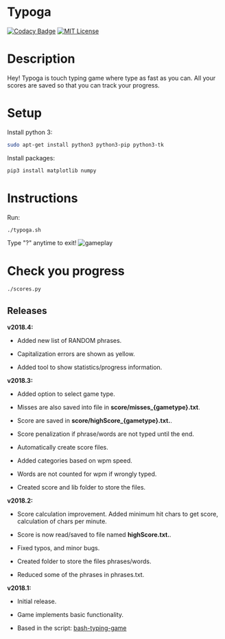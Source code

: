 Typoga
======

[![Codacy Badge](https://api.codacy.com/project/badge/Grade/7d837401dd8946a28f55be56836a857e)](https://app.codacy.com/project/pelco/typoga/dashboard)
[![MIT License](https://img.shields.io/badge/license-MIT-blue.svg?style=flat)](https://github.com/pelco/typoga/raw/master/LICENSE)

# Description

Hey! Typoga is touch typing game where type as fast as you can.
All your scores are saved so that you can track your progress.

# Setup

Install python 3:
```bash
sudo apt-get install python3 python3-pip python3-tk
```

Install packages:
```bash
pip3 install matplotlib numpy
```

# Instructions

Run:

```bash
./typoga.sh
```

Type "?" anytime to exit!
![gameplay](https://github.com/pelco/typoga/blob/master/lib/img/gameplay.gif)

# Check you progress

```bash
./scores.py
```

Releases
---------

**v2018.4:**

-   Added new list of RANDOM phrases.

-   Capitalization errors are shown as yellow.

-   Added tool to show statistics/progress information.

**v2018.3:**

-   Added option to select game type.

-   Misses are also saved into file in **score/misses_{gametype}.txt**.

-   Score are saved in **score/highScore_{gametype}.txt.**.

-   Score penalization if phrase/words are not typed until the end.

-   Automatically create score files.

-   Added categories based on wpm speed.

-   Words are not counted for wpm if wrongly typed.

-   Created score and lib folder to store the files.

**v2018.2:**

-   Score calculation improvement. Added minimum hit chars to get score,
    calculation of chars per minute.

-   Score is now read/saved to file named **highScore.txt.**.

-   Fixed typos, and minor bugs.

-   Created folder to store the files phrases/words.

-   Reduced some of the phrases in phrases.txt.

**v2018.1:**

-   Initial release.

-   Game implements basic functionality.

-   Based in the script: [bash-typing-game](https://github.com/Orbmancer/bash-typing-game)
